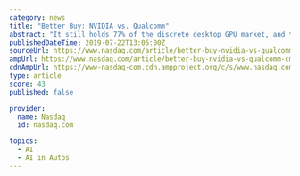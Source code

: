 ```yaml
---
category: news
title: "Better Buy: NVIDIA vs. Qualcomm"
abstract: "It still holds 77% of the discrete desktop GPU market, and there's still enormous potential for it to sell more GPUs for use in data centers, artificial intelligence applications, and driverless cars-- all growing markets. NVIDIA believes that its total ..."
publishedDateTime: 2019-07-22T13:05:00Z
sourceUrl: https://www.nasdaq.com/article/better-buy-nvidia-vs-qualcomm-cm1180606
ampUrl: https://www.nasdaq.com/article/better-buy-nvidia-vs-qualcomm-cm1180606/amp
cdnAmpUrl: https://www-nasdaq-com.cdn.ampproject.org/c/s/www.nasdaq.com/article/better-buy-nvidia-vs-qualcomm-cm1180606/amp
type: article
score: 43
published: false

provider:
  name: Nasdaq
  id: nasdaq.com

topics:
  - AI
  - AI in Autos
---
```

